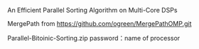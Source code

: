 An  Efficient Parallel Sorting Algorithm on Multi-Core DSPs


MergePath from https://github.com/ogreen/MergePathOMP.git


Parallel-Bitoinic-Sorting.zip password：name of processor


